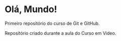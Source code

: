 # Olá, Mundo!
 Primeiro repositório do curso de Git e GitHub.

 Repositório criado durante a aula do Curso em Vídeo.
